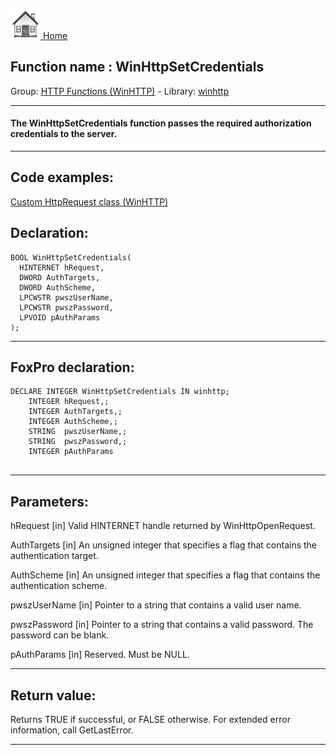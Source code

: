 [<img src="../../images/home.png"> Home ](https://github.com/VFPX/Win32API)  

## Function name : WinHttpSetCredentials
Group: [HTTP Functions (WinHTTP)](../../functions_group.md#HTTP_Functions_(WinHTTP))  -  Library: [winhttp](../../libraries.md#winhttp)  
***  


#### The WinHttpSetCredentials function passes the required authorization credentials to the server.
***  


## Code examples:
[Custom HttpRequest class (WinHTTP)](../../samples/sample_397.md)  

## Declaration:
```foxpro  
BOOL WinHttpSetCredentials(
  HINTERNET hRequest,
  DWORD AuthTargets,
  DWORD AuthScheme,
  LPCWSTR pwszUserName,
  LPCWSTR pwszPassword,
  LPVOID pAuthParams
);  
```  
***  


## FoxPro declaration:
```foxpro  
DECLARE INTEGER WinHttpSetCredentials IN winhttp;
	INTEGER hRequest,;
	INTEGER AuthTargets,;
	INTEGER AuthScheme,;
	STRING  pwszUserName,;
	STRING  pwszPassword,;
	INTEGER pAuthParams
  
```  
***  


## Parameters:
hRequest 
[in] Valid HINTERNET handle returned by WinHttpOpenRequest. 

AuthTargets 
[in] An unsigned integer that specifies a flag that contains the authentication target.

AuthScheme 
[in] An unsigned integer that specifies a flag that contains the authentication scheme.

pwszUserName 
[in] Pointer to a string that contains a valid user name. 

pwszPassword 
[in] Pointer to a string that contains a valid password. The password can be blank. 

pAuthParams 
[in] Reserved. Must be NULL.  
***  


## Return value:
Returns TRUE if successful, or FALSE otherwise. For extended error information, call GetLastError.  
***  

